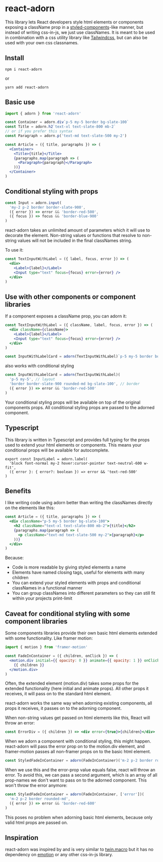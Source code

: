 # react-adorn

This library lets React developers style html elements or components exposing a className prop in a [styled-components](https://styled-components.com/)-like manner, but instead of writing css-in-js, we just use classNames. It is meant to be used in combination with a css utility library like [Tailwindcss](https://tailwindcss.com/), but can also be used with your own css classnames.

## Install

`npm i react-adorn`

or

`yarn add react-adorn`

## Basic use

```jsx
import { adorn } from 'react-adorn'

const Container = adorn.div`p-5 my-5 border bg-slate-100`
const Title = adorn.h2`text-xl text-slate-800 mb-2`
// or if you prefer this syntax
const Paragraph = adorn.p('text-md text-slate-500 my-2')

const Article = ({ title, paragraphs }) => (
  <Container>
    <Title>{title}</Title>
    {paragraphs.map(paragraph => (
      <Paragraph>{paragraph}</Paragraph>
    ))}
  </Container>
)
```

## Conditional styling with props

```jsx
const Input = adorn.input(
  'my-2 p-2 border border-slate-900',
  ({ error }) => error && 'border-red-500',
  ({ focus }) => focus && 'border-blue-900'
)
```

react-adorn takes an unlimited amount of parameters which it will use to decorate the element. Non-string values or functions that resolve to non-string values will not be included in the final classNames string.

To use it:

```jsx
const TextInputWithLabel = ({ label, focus, error }) => (
  <div>
    <Label>{label}</Label>
    <Input type="text" focus={focus} error={error} />
  </div>
)
```

## Use with other components or component libraries

If a component exposes a className prop, you can adorn it:

```jsx
const TextInputWithLabel = ({ className, label, focus, error }) => (
  <div className={className}>
    <Label>{label}</Label>
    <Input type="text" focus={focus} error={error} />
  </div>
)

const InputWithLabelCard = adorn(TextInputWithLabel)`p-5 my-5 border border-slate-900 rounded-md bg-slate-100`
```

also works with conditional styling

```jsx
const InputWithLabelCard = adorn(TextInputWithLabel)(
  'p-5 my-5', // layout
  'border border-slate-900 rounded-md bg-slate-100', // border
  ({ error }) => error && 'border-red-500'
)
```

Your conditional styling props will be available on top of the original components props. All conditional styling props are passed to the adorned component.

## Typescript

This library is written in Typescript and provides full typing for the props used to extend your html elements or components. This means your conditional props will be available for autocomplete.

```tsx
export const InputLabel = adorn.label(
  'block font-normal my-2 hover:cursor-pointer text-neutral-600 w-fit',
  ({ error }: { error?: boolean }) => error && 'text-red-500'
)
```

## Benefits

I like writing code using adorn better than writing the classNames directly on the elements like this:

```jsx
const Article = ({ title, paragraphs }) => (
  <div className="p-5 my-5 border bg-slate-100">
    <h2 className="text-xl text-slate-800 mb-2">{title}</h2>
    {paragraphs.map(paragraph => (
      <p className="text-md text-slate-500 my-2">{paragraph}</p>
    ))}
  </div>
)
```

Because:

- Code is more readable by giving styled elements a name
- Elements have named closing tags, useful for elements with many children
- You can extend your styled elements with props and conditional classNames in a functional manner
- You can group classNames into different parameters so they can still fit within your projects print-limit

## Caveat for conditional styling with some component libraries

Some components libraries provide their own basic html elements extended with some functionality. Like framer motion:

```jsx
import { motion } from 'framer-motion'

const FadeInContainer = ({ children, onClick }) => (
  <motion.div initial={{ opacity: 0 }} animate={{ opacity: 1 }} onClick={onClick}>
    {{ children }}
  </motion.div>
)
```

Often, the extended element (motion.div) takes some props for the extended functionality (here initial and animate props). All other props it receives, it will pass on to the standard html element.

react-adorn works the same way when adorning existing components, all props it receives, it passes on to the adorning component.

When non-string values get passed on html elements like this, React will throw an error:

```jsx
const ErrorDiv = ({ children }) => <div error={true}>{children}</div>
```

When we adorn a component with conditional styling, this might happen. react-adorn will pass the error prop on to the motion.div element, and framer-motion passes all non-framer props on to the basic html element.

```jsx
const StyledFadeInContainer = adorn(FadeInContainer)('m-2 p-2 border rounded-md', ({ error }) => error && 'border-red-600')
```

When we use this and the error-prop value equals false, react will throw an error. To avoid this, we can pass a second argument, which is an array of all prop-names we don't want to pass on to the adorned component. This won't throw the error anymore:

```jsx
const StyledFadeInContainer = adorn(FadeInContainer, ['error'])(
  'm-2 p-2 border rounded-md',
  ({ error }) => error && 'border-red-600'
)
```

This poses no problem when adorning basic html elements, because only valid html props are passed on.

## Inspiration

react-adorn was inspired by and is very similar to [twin.macro](https://github.com/ben-rogerson/twin.macro) but it has no dependency on [emotion](https://emotion.sh/) or any other css-in-js library.
